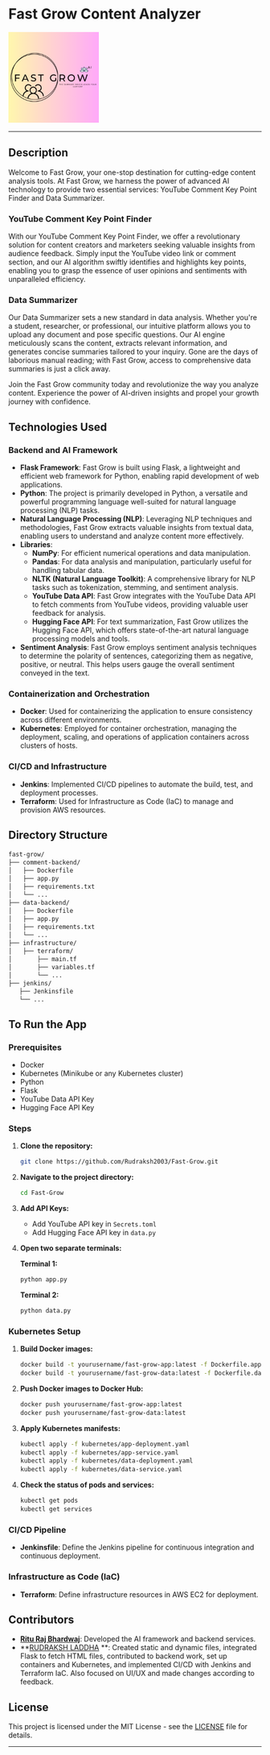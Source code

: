 # Fast Grow Content Analyzer

![Fast Grow Logo](static/apple-touch-icon.png)



---

## Description

Welcome to Fast Grow, your one-stop destination for cutting-edge content analysis tools. At Fast Grow, we harness the power of advanced AI technology to provide two essential services: YouTube Comment Key Point Finder and Data Summarizer.

### YouTube Comment Key Point Finder

With our YouTube Comment Key Point Finder, we offer a revolutionary solution for content creators and marketers seeking valuable insights from audience feedback. Simply input the YouTube video link or comment section, and our AI algorithm swiftly identifies and highlights key points, enabling you to grasp the essence of user opinions and sentiments with unparalleled efficiency.

### Data Summarizer

Our Data Summarizer sets a new standard in data analysis. Whether you're a student, researcher, or professional, our intuitive platform allows you to upload any document and pose specific questions. Our AI engine meticulously scans the content, extracts relevant information, and generates concise summaries tailored to your inquiry. Gone are the days of laborious manual reading; with Fast Grow, access to comprehensive data summaries is just a click away.

Join the Fast Grow community today and revolutionize the way you analyze content. Experience the power of AI-driven insights and propel your growth journey with confidence.

## Technologies Used

### Backend and AI Framework

- **Flask Framework**: Fast Grow is built using Flask, a lightweight and efficient web framework for Python, enabling rapid development of web applications.
- **Python**: The project is primarily developed in Python, a versatile and powerful programming language well-suited for natural language processing (NLP) tasks.
- **Natural Language Processing (NLP)**: Leveraging NLP techniques and methodologies, Fast Grow extracts valuable insights from textual data, enabling users to understand and analyze content more effectively.
- **Libraries**:
  - **NumPy**: For efficient numerical operations and data manipulation.
  - **Pandas**: For data analysis and manipulation, particularly useful for handling tabular data.
  - **NLTK (Natural Language Toolkit)**: A comprehensive library for NLP tasks such as tokenization, stemming, and sentiment analysis.
  - **YouTube Data API**: Fast Grow integrates with the YouTube Data API to fetch comments from YouTube videos, providing valuable user feedback for analysis.
  - **Hugging Face API**: For text summarization, Fast Grow utilizes the Hugging Face API, which offers state-of-the-art natural language processing models and tools.
- **Sentiment Analysis**: Fast Grow employs sentiment analysis techniques to determine the polarity of sentences, categorizing them as negative, positive, or neutral. This helps users gauge the overall sentiment conveyed in the text.

### Containerization and Orchestration

- **Docker**: Used for containerizing the application to ensure consistency across different environments.
- **Kubernetes**: Employed for container orchestration, managing the deployment, scaling, and operations of application containers across clusters of hosts.

### CI/CD and Infrastructure

- **Jenkins**: Implemented CI/CD pipelines to automate the build, test, and deployment processes.
- **Terraform**: Used for Infrastructure as Code (IaC) to manage and provision AWS resources.


## Directory Structure

```plaintext
fast-grow/
├── comment-backend/
│   ├── Dockerfile
│   ├── app.py
│   ├── requirements.txt
│   └── ...
├── data-backend/
│   ├── Dockerfile
│   ├── app.py
│   ├── requirements.txt
│   └── ...
├── infrastructure/
│   ├── terraform/
│       ├── main.tf
│       ├── variables.tf
│       └── ...
├── jenkins/
   ├── Jenkinsfile
   └── ...

```

## To Run the App

### Prerequisites

- Docker
- Kubernetes (Minikube or any Kubernetes cluster)
- Python
- Flask
- YouTube Data API Key
- Hugging Face API Key

### Steps

1. **Clone the repository:**
   ```bash
   git clone https://github.com/Rudraksh2003/Fast-Grow.git
   ```

2. **Navigate to the project directory:**
   ```bash
   cd Fast-Grow
   ```

3. **Add API Keys:**
   - Add YouTube API key in `Secrets.toml`
   - Add Hugging Face API key in `data.py`

4. **Open two separate terminals:**

   **Terminal 1:**
   ```bash
   python app.py
   ```

   **Terminal 2:**
   ```bash
   python data.py
   ```

### Kubernetes Setup

1. **Build Docker images:**
   ```bash
   docker build -t yourusername/fast-grow-app:latest -f Dockerfile.app .
   docker build -t yourusername/fast-grow-data:latest -f Dockerfile.data .
   ```

2. **Push Docker images to Docker Hub:**
   ```bash
   docker push yourusername/fast-grow-app:latest
   docker push yourusername/fast-grow-data:latest
   ```

3. **Apply Kubernetes manifests:**
   ```bash
   kubectl apply -f kubernetes/app-deployment.yaml
   kubectl apply -f kubernetes/app-service.yaml
   kubectl apply -f kubernetes/data-deployment.yaml
   kubectl apply -f kubernetes/data-service.yaml
   ```

4. **Check the status of pods and services:**
   ```bash
   kubectl get pods
   kubectl get services
   ```

### CI/CD Pipeline

- **Jenkinsfile**: Define the Jenkins pipeline for continuous integration and continuous deployment.

### Infrastructure as Code (IaC)

- **Terraform**: Define infrastructure resources in AWS EC2 for deployment.


## Contributors

- **[Ritu Raj Bhardwaj](https://github.com/Rituraj1001)**: Developed the AI framework and backend services.
- **[RUDRAKSH LADDHA](https://github.com/Rudraksh2003) **: Created static and dynamic files, integrated Flask to fetch HTML files, contributed to backend work, set up containers and Kubernetes, and implemented CI/CD with Jenkins and Terraform IaC. Also focused on UI/UX and made changes according to feedback.

## License

This project is licensed under the MIT License - see the [LICENSE](LICENSE) file for details.

---

